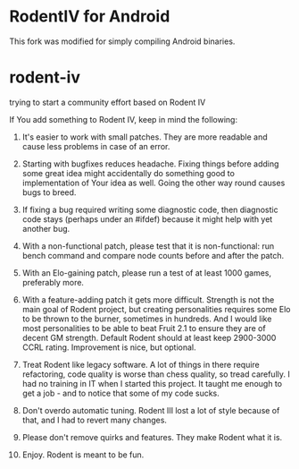 # RodentIV for Android
This fork was modified for simply compiling Android binaries.

# rodent-iv
trying to start a community effort based on Rodent IV

If You add something to Rodent IV, keep in mind the following:

1. It's easier to work with small patches. They are more readable and cause
   less problems in case of an error.
   
2. Starting with bugfixes reduces headache. Fixing things before adding some
   great idea might accidentally do something good to implementation of Your
   idea as well. Going the other way round causes bugs to breed.

3. If fixing a bug required writing some diagnostic code, then diagnostic 
   code stays (perhaps under an #ifdef) because it might help with 
   yet another bug.

4. With a non-functional patch, please test that it is non-functional: run 
   bench command and compare node counts before and after the patch.

5. With an Elo-gaining patch, please run a test of at least 1000 games,
   preferably more.

6. With a feature-adding patch it gets more difficult. Strength is not 
   the main goal of Rodent project, but creating personalities requires
   some Elo to be thrown to the burner, sometimes in hundreds. And I would
   like most personalities to be able to beat Fruit 2.1 to ensure they are
   of decent GM strength. Default Rodent should at least keep 2900-3000 CCRL
   rating. Improvement is nice, but optional.
   
7. Treat Rodent like legacy software. A lot of things in there require
   refactoring, code quality is worse than chess quality, so tread carefully.
   I had no training in IT when I started this project. It taught me enough
   to get a job - and to notice that some of my code sucks.
   
8. Don't overdo automatic tuning. Rodent III lost a lot of style because of that,
   and I had to revert many changes.
   
9. Please don't remove quirks and features. They make Rodent what it is.

10. Enjoy. Rodent is meant to be fun.

